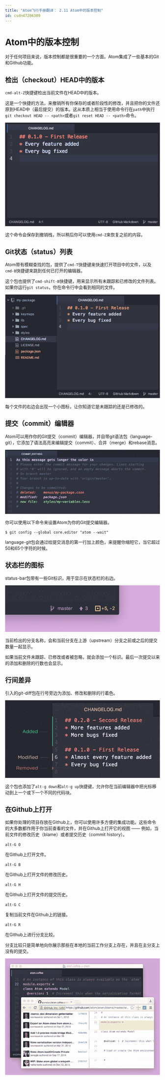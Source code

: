 ```yaml
---
title: "Atom飞行手册翻译： 2.11 Atom中的版本控制"
id: csdn47206309
---
```


# Atom中的版本控制

对于任何项目来说，版本控制都是很重要的一个方面。Atom集成了一些基本的Git和Github功能。

## 检出（checkout）HEAD中的版本

`cmd-alt-Z`快捷键检出当前文件在HEAD中的版本。

这是一个快捷的方法，来撤销所有你保存的或者阶段性的修改，并且把你的文件还原到HEAD中（最后提交）的版本。这从本质上相当于使用命令行在`path`中执行`git checkout HEAD -- <path>`或者`git reset HEAD -- <path>`命令。

![](../img/8bf66167e951279bb1946262ee7ef945.png)

这个命令会保存到撤销栈，所以稍后你可以使用`cmd-Z`来恢复之前的内容。

## Git状态（status）列表

Atom带有模糊查找的包，提供了`cmd-T`快捷键来快速打开项目中的文件，以及`cmd-B`快捷键来跳到任何已打开的编辑器。

这个包也提供了`cmd-shift-B`快捷键，用来显示所有未跟踪和已修改的文件列表。如果你运行`git status`，你在命令行中会看到相同的文件。

![](../img/d3237360e34749a98b5d33be13864545.png)

每个文件的右边会出现一个小图标，让你知道它是未跟踪的还是已修改的。

## 提交（commit）编辑器

Atom可以用作你的Git提交（commit）编辑器，并自带git语法包（language-git），它添加了语法高亮来编辑提交（commit）、合并（merge）和rebase消息。

![](../img/eb0fb9cb142bf911b448fdd01f4d5677.png)

你可以使用以下命令来设置Atom为你的Git提交编辑器。

```
$ git config --global core.editor "atom --wait"
```

language-git包会通过给提交消息的第一行加上颜色，来提醒你缩短它，当它超过50和65个字符的时候。

## 状态栏的图标

status-bar包带有一些Git标识，用于显示在状态栏的右边。

![](../img/26a8d604414eaedca439922657404318.png)

当前检出的分支名称，会和当前分支在上游（upstream）分支之前或之后的提交数量一起显示。

如果当前文件未跟踪、已修改或者被忽略，就会添加一个标识。最后一次提交以来的添加和删除的行数也会显示。

## 行间差异

引入的git-diff包在行号旁边为添加、修改和删除的行着色。

![](../img/e204668afb16d49a63fe9ece2f58290d.png)

这个包也添加了`alt-g down`和`alt-g up`快捷键，允许你在当前编辑器中把光标移动到上一个或下一个不同的代码块。

## 在Github上打开

如果你处理的项目存放在Github上，你可以使用许多方便的集成功能。这些命令的大多数都作用于你当前查看的文件，并在Github上打开它的视图 —— 例如，当前文件的修改历史（blame）或者提交历史（commit history）。

`alt-G O`

在Github上打开文件。

`alt-G B`

在Github上打开文件的修改历史。

`alt-G H`

在Github上打开文件的提交历史。

`alt-G C`

复制当前文件在Github上的链接。

`alt-G R`

在Github上进行分支比较。

分支比较只是简单地向你展示那些在本地的当前工作分支上存在，并且在主分支上没有的提交。

![](../img/bf6a52572793e549e285d5bfbe1e4f8e.png)